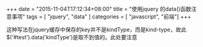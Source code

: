 +++
date = "2015-11-04T17:12:34+08:00"
title = "使用jquery 的data()函数注意事项"
tags = [ "jquery", "data" ]
categories = [ "javascript", "前端"]
+++

<div data-kindType="1" id="test"></div>

这种写法在jquery缓存中保存的key并不是kindType，而是kind-type，故此$('#test').data('kindType')是取不到值的。此处要注意